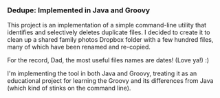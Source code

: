 ### Dedupe: Implemented in Java and Groovy

This project is an implementation of a simple command-line utility that identifies and selectively
deletes duplicate files.  I decided to create it to clean up a shared family photos Dropbox folder
with a few hundred files, many of which have been renamed and re-copied.

For the record, Dad, the most useful files names are dates! (Love ya!) :)

I'm implementing the tool in both Java and Groovy, treating it as an educational project for
learning the Groovy and its differences from Java (which kind of stinks on the command line).